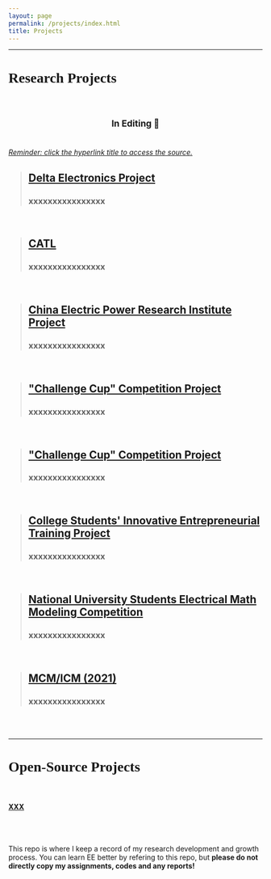 ```yaml
---
layout: page
permalink: /projects/index.html
title: Projects
---
```

------------------------------------------------------------------

<!--
<style>
html,body {
     width: 100%;
     height: 100%;
     margin: 0;
     padding: 0;
}

body {
    min-width: 1024px;
    min-height: 600px;
    user-select: text; /* Don't select the text while dragging the page with the mouse */
}

#main {
    width: 100%;
    height: 100%;
}
</style>
-->

# <font face="Verdana">Research Projects</font><br/>&nbsp;

## <small><center>In Editing &#128062;</center><br/></small>

*<u>Reminder: click the hyperlink title to access the source.</u>*<br>

> ## [Delta Electronics Project]()
> ### xxxxxxxxxxxxxxxx


<center>
<!--<img src="/images/Projects/xxx.jpg">-->
</center>
<br>

> ## [CATL]()
> ### xxxxxxxxxxxxxxxx


<center>
<!--<img src="/images/Projects/xxx.jpg">-->
</center>
<br>

> ## [China Electric Power Research Institute Project]()
> ### xxxxxxxxxxxxxxxx


<center>
<!--<img src="/images/Projects/xxx.jpg">-->
</center>
<br>

> ## ["Challenge Cup" Competition Project]()
> ### xxxxxxxxxxxxxxxx


<center>
<!--<img src="/images/Projects/xxx.jpg">-->
</center>
<br>

> ## ["Challenge Cup" Competition Project]()
> ### xxxxxxxxxxxxxxxx


<center>
<!--<img src="/images/Projects/xxx.jpg">-->
</center>
<br>

> ## [College Students' Innovative Entrepreneurial Training Project]()
> ### xxxxxxxxxxxxxxxx


<center>
<!--<img src="/images/Projects/xxx.jpg">-->
</center>
<br>

> ## [National University Students Electrical Math Modeling Competition]()
> ### xxxxxxxxxxxxxxxx


<center>
<!--<img src="/images/Projects/xxx.jpg">-->
</center>
<br>

> ## [MCM/ICM (2021)]()
> ### xxxxxxxxxxxxxxxx


<center>
<!--<img src="/images/Projects/xxx.jpg">-->
</center>
<br>

<br>

------------------------------------------------------------------

# <font face="Verdana">Open-Source Projects</font><br/>&nbsp;


#### [XXX]()

<br/>&nbsp;


This repo is where I keep a record of my research development and growth process. You can learn EE better by refering to this repo, but **please do not directly copy my assignments, codes and any reports!**
